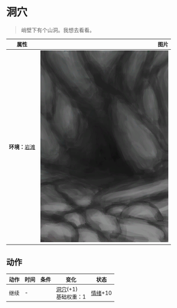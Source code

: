# 洞穴  
> 峭壁下有个山洞。我想去看看。  
  
  属性  |   图片   
 ----  |  ----:   
 **环境：**[岩滩](Rocks.md)  |  ![](Sprite/CaveEntrance.png)   
  
## 动作  
动作  |  时间  |  条件  |  变化  |  状态  
----  |  ----  |  ----  |  ----  |  ----  
继续<br>  |  -  |    |  [洞穴](CaveSeaEntrance.md)(+1)<br>基础权重：1<br>  |  [情绪](Morale.md)+10  
